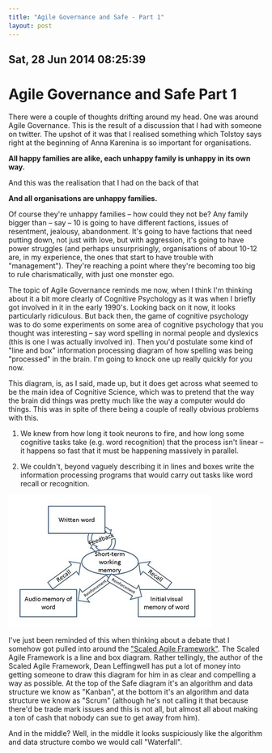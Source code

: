 ```yaml
---
title: "Agile Governance and Safe - Part 1"
layout: post 
---
```


## Sat, 28 Jun 2014 08:25:39 

# Agile Governance and Safe Part 1

There were a couple of thoughts drifting around my head. One was around Agile Governance.  This is the result of a discussion that I had with someone on twitter.  The upshot of it was that I realised something which Tolstoy says right at the beginning of Anna Karenina is so important for organisations.

**All happy families are alike, each unhappy family is unhappy in its own way.**

And this was the realisation that I had on the back of that

**And all organisations are unhappy families.**

Of course they're unhappy families – how could they not be? Any family bigger than – say – 10 is going to have different factions, issues of resentment, jealousy, abandonment.  It's going to have factions that need putting down, not just with love, but with aggression, it's going to have power struggles (and perhaps unsurprisingly, organisations of about 10-12 are, in my experience, the ones that start to have trouble with "management").  They're reaching a point where they're becoming too big to rule charismatically, with just one monster ego.

The topic of Agile Governance reminds me now, when I think I'm thinking about it a bit more clearly of Cognitive Psychology as it was when I briefly got involved in it in the early 1990's.  Looking back on it now, it looks particularly ridiculous.  But back then, the game of cognitive psychology was to do some experiments on some area of cognitive psychology that you thought was interesting – say word spelling in normal people and dyslexics (this is one I was actually involved in).  Then you'd postulate some kind of "line and box" information processing diagram of how spelling was being "processed" in the brain.  I'm going to knock one up really quickly for you now.

This diagram, is, as I said, made up, but it does get across what seemed to be the main idea of Cognitive Science, which was to pretend that the way the brain did things was pretty much like the way a computer would do things.  This was in spite of there being a couple of really obvious problems with this.

1)  We knew from how long it took neurons to fire, and how long some cognitive tasks take (e.g. word recognition) that the process isn't linear – it happens so fast that it must be happening massively in parallel.

2)  We couldn't, beyond vaguely describing it in lines and boxes write the information processing programs that would carry out tasks like word recall or recognition.

![Cognitive Psychology Diagram](/assets/FakeCognitivePsychologyDiagram.jpg)

I've just been reminded of this when thinking about a debate that I somehow got pulled into around the ["Scaled Agile Framework"](http://scaledagileframework.com/).  The Scaled Agile Framework is a line and box diagram.  Rather tellingly, the author of the Scaled Agile Framework, Dean Leffingwell has put a lot of money into getting someone to draw this diagram for him in as clear and compelling a way as possible.  At the top of the Safe diagram it's an algorithm and data structure we know as "Kanban", at the bottom it's an algorithm and data structure we know as "Scrum" (although he's not calling it that because there'd be trade mark issues and this is not all, but almost all about making a ton of cash that nobody can sue to get away from him).  

And in the middle?  Well, in the middle it looks suspiciously like the algorithm and data structure combo we would call "Waterfall".
